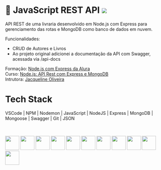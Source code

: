 # :memo: JavaScript REST API <img src="http://img.shields.io/static/v1?label=STATUS&message=EM%20DESENVOLVIMENTO&color=GREEN&style=for-the-badge"/>
API REST de uma livraria desenvolvido em Node.js com Express para gerenciamento das rotas e MongoDB como banco de dados em nuvem.

Funcionalidades:
* CRUD de Autores e Livros
* Ao projeto original adicionei a documentação da API com Swagger, acessada via <url-do-projeto>/api-docs

Formação: <a href="https://cursos.alura.com.br/formacao-node-js-express">Node.js com Express da Alura</a><br>
Curso: <a href="https://cursos.alura.com.br/course/nodejs-api-rest-express-mongodb">Node.js: API Rest com Express e MongoDB</a><br>
Intrutora: <a href="https://cursos.alura.com.br/user/jacqueline-r-oliveira">Jacqueline Oliveira</a>

# Tech Stack
VSCode
  | 
  NPM 
  | 
  Nodemon 
  | 
  JavaScript 
  | 
  NodeJS 
  | 
  Express 
  | 
  MongoDB 
  | 
  Mongoose 
  | 
  Swagger 
  | 
  Git 
  | 
  JSON 
  
  <br>
  <br>
  
  <img height="45" src="https://cdn.jsdelivr.net/gh/devicons/devicon/icons/vscode/vscode-original-wordmark.svg" />

  <img height="45" src="https://cdn.jsdelivr.net/gh/devicons/devicon/icons/npm/npm-original-wordmark.svg" />

  <img height="45" src="https://user-images.githubusercontent.com/13700/35731649-652807e8-080e-11e8-88fd-1b2f6d553b2d.png" />

  <img height="45" src="https://cdn.jsdelivr.net/gh/devicons/devicon/icons/javascript/javascript-plain.svg" />
  <img height="45" src="https://cdn.jsdelivr.net/gh/devicons/devicon/icons/nodejs/nodejs-original-wordmark.svg" />
  <img height="45" src="https://cdn.jsdelivr.net/gh/devicons/devicon/icons/express/express-original.svg" />

  <img height="45" src="https://cdn.jsdelivr.net/gh/devicons/devicon/icons/mongodb/mongodb-original-wordmark.svg" />
  <img height="45" src="https://mongoosejs.com/docs/images/mongoose5_62x30_transparent.png" />

  <img height="45" src="https://static1.smartbear.co/swagger/media/assets/images/swagger_logo.svg" />
  <img height="45" src="https://cdn.jsdelivr.net/gh/devicons/devicon/icons/git/git-original-wordmark.svg" />

  <img height="45" src="https://www.opc-router.de/wp-content/uploads/2020/08/what-is-json_600x250px.jpg" />
